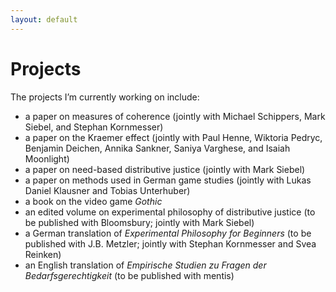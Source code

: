```yaml
---
layout: default
---
```


# Projects

The projects I’m currently working on include:
+ a paper on measures of coherence (jointly with Michael Schippers, Mark Siebel, and Stephan Kornmesser)
+ a paper on the Kraemer effect (jointly with Paul Henne, Wiktoria Pedryc, Benjamin Deichen, Annika Sankner, Saniya Varghese, and Isaiah Moonlight)
+ a paper on need-based distributive justice (jointly with Mark Siebel)
+ a paper on methods used in German game studies (jointly with Lukas Daniel Klausner and Tobias Unterhuber)
+ a book on the video game _Gothic_
+ an edited volume on experimental philosophy of distributive justice (to be published with Bloomsbury; jointly with Mark Siebel)
+ a German translation of _Experimental Philosophy for Beginners_ (to be published with J.B. Metzler; jointly with Stephan Kornmesser and Svea Reinken)
+ an English translation of _Empirische Studien zu Fragen der Bedarfsgerechtigkeit_ (to be published with mentis)
